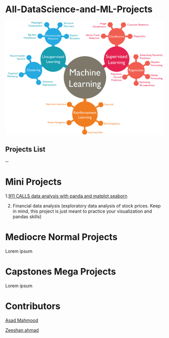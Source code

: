 # All-DataScience-and-ML-Projects
![alt text](https://github.com/Zeeshanahmad4/All-DataScience-and-ML-Projects/blob/master/Resources/machine-learning1.png)


## Projects List
─
 
# Mini Projects
1.[911 CALLS data analysis with panda and matplot,seaborn]() 

2. Financial data analysis (exploratory data analysis of stock prices. Keep in mind, this project is just meant to practice your visualization and pandas skills)



# Mediocre Normal Projects

Lorem ipsum


# Capstones Mega Projects

Lorem ipsum


# Contributors

[Asad Mahmood](https://github.com/asad1996172)
              
[Zeeshan ahmad](https://github.com/Zeeshanahmad4)





